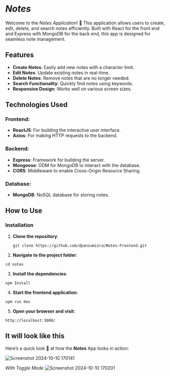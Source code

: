 # ***Notes***

Welcome to the *Notes Application*! 📝 This application allows users to create, edit, delete, and search notes efficiently. Built with React for the front end and Express with MongoDB for the back end, this app is designed for seamless note management.

## Features

- **Create Notes**: Easily add new notes with a character limit.
- **Edit Notes**: Update existing notes in real-time.
- **Delete Notes**: Remove notes that are no longer needed.
- **Search Functionality**: Quickly find notes using keywords.
- **Responsive Design**: Works well on various screen sizes.

## Technologies Used

### Frontend:
- **ReactJS**: For building the interactive user interface.
- **Axios**: For making HTTP requests to the backend.

### Backend:
- **Express**: Framework for building the server.
- **Mongoose**: ODM for MongoDB to interact with the database.
- **CORS**: Middleware to enable Cross-Origin Resource Sharing.

### Database:
- **MongoDB**: NoSQL database for storing notes.

## How to Use

### Installation

1. **Clone the repository**:
   ```
   git clone https://github.com/dpansumisra/Notes-Frontend.git
    ```
2. **Navigate to the project folder**:
```
cd notes
```
3. **Install the dependencies**:
```
npm Install
```
4. **Start the frontend application**:
```
npm run dev
```
5. **Open your browser and visit**:
```
http://localhost:3000/
```
## It will look like this
Here’s a quick look 👀 at how the **Notes** App looks in action:

![Screenshot 2024-10-10 170141](https://github.com/user-attachments/assets/1925f571-9ed7-4b7f-adc2-820d315535b5)

*With Toggle Mode*
![Screenshot 2024-10-10 170201](https://github.com/user-attachments/assets/42ff4af9-860f-4fea-a81f-f6836e1178cf)

